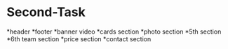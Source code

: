 # Second-Task


*header
*footer
*banner video
*cards section
*photo section
*5th section
*6th team section
*price section
*contact section